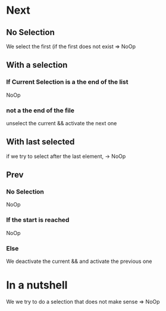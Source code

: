 # Next

## No Selection

We select the first (if the first does not exist => NoOp

## With a selection

### If Current Selection is a the end of the list

NoOp

### not a the end of the file 

unselect the current && activate the next one

## With last selected

if we try to select after the last element, -> NoOp  

## Prev

### No Selection

NoOp

### If the start is reached

NoOp

### Else

We deactivate the current && and activate the previous one

# In a nutshell
We we try to do a selection that does not make sense => NoOp

